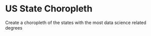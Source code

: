 # US State Choropleth

Create a choropleth of the states with the most 
data science related degrees